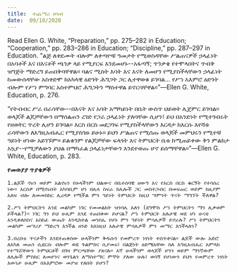 ```yaml
---
title:  ተጨማሪ ሀሳብ
date:  09/10/2020
---
```


Read Ellen G. White, “Preparation,” pp. 275–282 in Education; “Cooperation,” pp. 283–286 in Education; “Discipline,” pp. 287–297 in Education. “ልጅ ለቀደሙት ብሎም ለቀጣዮቹ ዓመታት የሚወስዳቸው ሥልጠናዎች ኃላፊነት በአባቶች እና በእናቶች ጫንቃ ላይ የሚያርፍ እንደመሆኑ--አፋጣኝ; ጥንቃቄ የተሞላበትና ጥብቅ ዝግጅት ማድረግ ይጠበቅባቸዋል። ባልና ሚስት እባት እና እናት ለመሆን የሚያስችላቸውን ኃላፊነት ከመውሰዳቸው አስቀድሞ ከአካላዊ  ዕድገት ሕግጋት ጋር ሊተዋወቁ ይገባል… የሥነ አእምሮ ዕድገት ብሎም የሥነ ምግባር አስተምህሮ ሕግጋትን ማስተዋል ይኖርባቸዋል።”—Ellen G. White, Education, p. 276.

“የትብብር ሥራ በራሳቸው--በእናት እና አባት አማካይነት በቤት ውስጥ ህይወት ሊጀምር ይገባል። ወላጆች ልጆቻቸውን በማሰልጠን ረገድ የጋራ ኃላፊነት ያለባቸው ሲሆን፤ ይህ በአንድነት የሚተገብሩት የዘወትር ጥረት ሊሆን ይገባል። እርስ በርስ መደጋገፍ የሚያስችላቸውን እርዳታ ከእርሱ እየሻቱ ራሳቸውን ለእግዚአብሔር የሚያስገዙ ይሁኑ። ይህን ሥልጠና የሚሰጡ ወላጆች መምህሩን የሚተቹ ዓይነት ሆነው አይገኙም። ይልቁንም የልጆቻቸው ፍላጎት እና ትምህርት ቤቱ ከሚጠይቀው ቅን ምልከታ አኳያ--የሚቻለውን ያህል በማካፈል ኃላፊነታቸውን እንደተወጡ ሆኖ ይሰማቸዋል።”—Ellen G. White, Education, p. 283.

**የመወያያ ጥያቄዎች**

`1.ልጆች ኖሩን ወይም አልኖሩን የሁላችንም ህልውና በቤተሰባዊ ዘውግ እና የእርስ በርስ ቁርኝት የተሳሰረ ነው። እርስዎ በሚኖሩበት አካባቢም ሆነ በሌላ ስፍራ ከሌሎች ጋር መስተጋብር በመፍጠር ወይም ከዚያም አለፍ ብሎ ለመመስከር ሊረዳዎ የሚችል ምን ዓይነት ትምህርት ከዚህ ሣምንት ጥናት ማግኘት ችለዋል?`

`2.ሥነ ትምህርትን እንደ መልካም ነገር የመመልከት ዝንባሌ አለን (ደግሞስ ሥነ ትምህርትን ማን ሊቃወም ይችላል?)። ነገር ግን ይህ ሁሌም እንደ ተጠበቀው ይሆናል? ሥነ ትምህርት አሉታዊ ወደ ሆነ ሁናቴ እንዲቀለበስና አስከፊ ውጤት እንዲከተል መንስኤ የሆኑ ምን ዓይነት ምሳሌዎች ይኖራሉ? ሥነ ትምህርትን መልካም መሣሪያ ማድረግ እንችል ዘንድ ከእነዚህ አሉታዊ ምሳሌዎች ምን መማር እንችላለን?`

`3.በረቡዕ ጥናታችን እንደተጠቀሰው ሁላችንም ቅዱሱን የመምረጥ ነፃነት ተሰጥቶናል። ልጆች ውሎ አድሮ ለአካለ መጠን ሲደርሱ ብሎም ወደ ጉልምስና ሲያመሩ፤ በልጅነት ዕድሜአቸው ስለ እግዚአብሔር አምላክ የተማሯቸውን ትምህርቶች በገዛ ምርጫቸው ያጸናሉ። እኛ ሁላችንም ወላጆች ሆንን ወይም ማንኛውም ለሌሎች ምስክር ለመሆንና ወንጌልን ለማስተማር ምኞት ያለው ሁሉ፤ ወሳኝ የሆነውን ይህን የመምረጥ ነፃነት እውነታ ሁሌም በአእምሮው መያዝ የለበት ይሆን?`